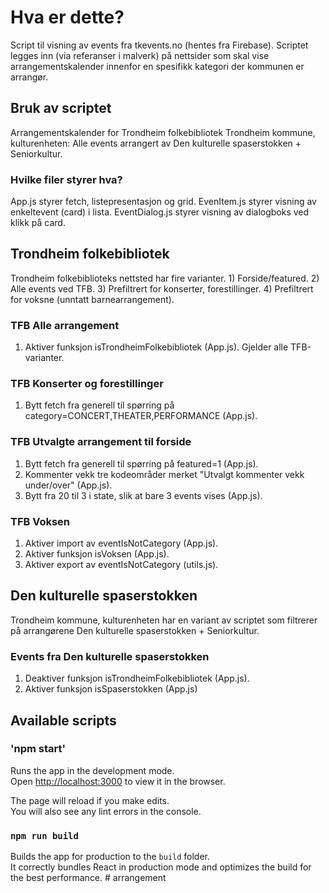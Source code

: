 # Hva er dette?
Script til visning av events fra tkevents.no (hentes fra Firebase). Scriptet legges inn (via referanser i malverk) på nettsider som skal vise arrangementskalender innenfor en spesifikk kategori der kommunen er arrangør.

## Bruk av scriptet
Arrangementskalender for Trondheim folkebibliotek Trondheim kommune, kulturenheten: Alle events arrangert av Den kulturelle spaserstokken + Seniorkultur.

### Hvilke filer styrer hva?

App.js styrer fetch, listepresentasjon og grid. 
EvenItem.js styrer visning av enkeltevent (card) i lista.
EventDialog.js styrer visning av dialogboks ved klikk på card.

## Trondheim folkebibliotek 

Trondheim folkebiblioteks nettsted har fire varianter. 1) Forside/featured. 2) Alle events ved TFB. 3) Prefiltrert for konserter, forestillinger. 4) Prefiltrert for voksne (unntatt barnearrangement).

### TFB Alle arrangement

1) Aktiver funksjon isTrondheimFolkebibliotek (App.js). Gjelder alle TFB-varianter.

### TFB Konserter og forestillinger

1) Bytt fetch fra generell til spørring på category=CONCERT,THEATER,PERFORMANCE (App.js).

### TFB Utvalgte arrangement til forside

1) Bytt fetch fra generell til spørring på featured=1 (App.js).
2) Kommenter vekk tre kodeområder merket "Utvalgt kommenter vekk under/over" (App.js).
3) Bytt fra 20 til 3 i state, slik at bare 3 events vises (App.js).

### TFB Voksen

1) Aktiver import av eventIsNotCategory (App.js).
2) Aktiver funksjon isVoksen (App.js).
3) Aktiver export av eventIsNotCategory (utils.js).

## Den kulturelle spaserstokken

Trondheim kommune, kulturenheten har en variant av scriptet som filtrerer på arrangørene Den kulturelle spaserstokken + Seniorkultur.

### Events fra Den kulturelle spaserstokken

1) Deaktiver funksjon isTrondheimFolkebibliotek (App.js).
2) Aktiver funksjon isSpaserstokken (App.js)


## Available scripts

### 'npm start'

Runs the app in the development mode.<br>
Open [http://localhost:3000](http://localhost:3000) to view it in the browser.

The page will reload if you make edits.<br>
You will also see any lint errors in the console.

### `npm run build`

Builds the app for production to the `build` folder.<br>
It correctly bundles React in production mode and optimizes the build for the best performance.
#   a r r a n g e m e n t  
 
